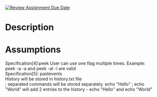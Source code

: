 [![Review Assignment Due Date](https://classroom.github.com/assets/deadline-readme-button-24ddc0f5d75046c5622901739e7c5dd533143b0c8e959d652212380cedb1ea36.svg)](https://classroom.github.com/a/76mHqLr5)
# Description

# Assumptions
 Specification[4]:peek
    User can use one flag multiple times. Example: <br>
        peek -a -a and peek -al -l are valid <br>
Specification[5]: pastevents <br>
    History will be stored in history.txt file <br>
    ; separated commands will be stored separately. echo "Hello" ; echo "World" will add 2 entries to the history - echo "Hello" and echo "World"
